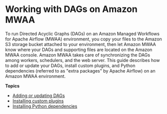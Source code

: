 # Working with DAGs on Amazon MWAA<a name="working-dags"></a>

To run Directed Acyclic Graphs \(DAGs\) on an Amazon Managed Workflows for Apache Airflow \(MWAA\) environment, you copy your files to the Amazon S3 storage bucket attached to your environment, then let Amazon MWAA know where your DAGs and supporting files are located on the Amazon MWAA console\. Amazon MWAA takes care of synchronizing the DAGs among workers, schedulers, and the web server\. This guide describes how to add or update your DAGs, install custom plugins, and Python dependencies \(referred to as "extra packages" by Apache Airflow\) on an Amazon MWAA environment\.

**Topics**
+ [Adding or updating DAGs](configuring-dag-folder.md)
+ [Installing custom plugins](configuring-dag-import-plugins.md)
+ [Installing Python dependencies](working-dags-dependencies.md)